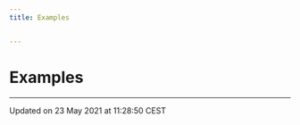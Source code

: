 ```yaml
---
title: Examples


---
```


# Examples






-------------------------------

Updated on 23 May 2021 at 11:28:50 CEST
